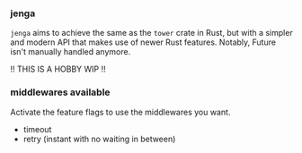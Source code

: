 ### jenga

`jenga` aims to achieve the same as the `tower` crate in Rust, but with a simpler and modern API that makes use of newer Rust features. Notably, Future isn't manually handled anymore.

!! THIS IS A HOBBY WIP !! 

### middlewares available

Activate the feature flags to use the middlewares you want.
  
- timeout
- retry (instant with no waiting in between)